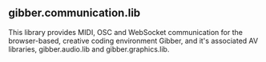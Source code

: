 ## gibber.communication.lib ##

This library provides MIDI, OSC and WebSocket communication for the browser-based, creative coding environment Gibber, 
and it's associated AV libraries, gibber.audio.lib and gibber.graphics.lib.

